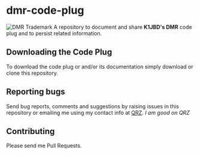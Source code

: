 # dmr-code-plug

![DMR Trademark](https://www.dmrassociation.org/images/DMR-Association-logo.png)
A repository to document and share **K1JBD's DMR** code plug and to persist related information.

## Downloading the Code Plug

To download the code plug or and/or its documentation simply download or clone this repository.

## Reporting bugs

Send bug reports, comments and suggestions by raising issues in this repository or emailing me using my contact info at [QRZ](https://www.qrz.com/db/k1jbd "K1JBDs QRZ Page").  *I am good on QRZ*

## Contributing

Please send me Pull Requests.

